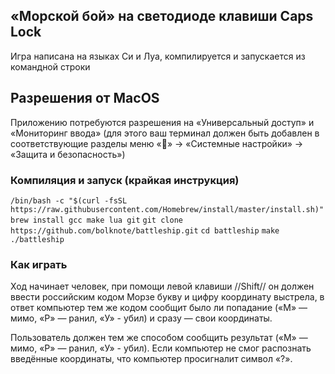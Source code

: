 ## «Морской бой» на светодиоде клавиши Caps Lock

Игра написана на языках Си и Луа, компилируется и запускается из командной строки

## Разрешения от MacOS
Приложению потребуются разрешения на «Универсальный доступ» и «Мониторинг ввода»
(для этого ваш терминал должен быть добавлен в соответствующие разделы меню
«» → «Системные настройки» → «Защита и безопасность»)

### Компиляция и запуск (крайкая инструкция)
`/bin/bash -c "$(curl -fsSL https://raw.githubusercontent.com/Homebrew/install/master/install.sh)"`
`brew install gcc make lua git`
`git clone https://github.com/bolknote/battleship.git`
`cd battleship`
`make`
`./battleship`

### Как играть

Ход начинает человек, при помощи левой клавиши //Shift// он должен ввести российским
кодом Морзе букву и цифру координату выстрела, в ответ компьютер тем же кодом сообщит
было ли попадание («М» — мимо, «Р» — ранил, «У» - убил) и сразу — свои координаты.

Пользователь должен тем же способом сообщить результат («М» — мимо, «Р» — ранил, «У» - убил).
Если компьютер не смог распознать введённые координаты, что компьютер просигналит символ «?».
